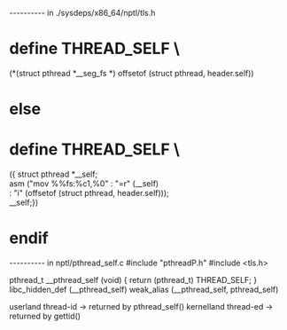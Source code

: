 ---------- in ./sysdeps/x86_64/nptl/tls.h

#  define THREAD_SELF \
  (*(struct pthread *__seg_fs *) offsetof (struct pthread, header.self))
# else
#  define THREAD_SELF \
  ({ struct pthread *__self;						      \
     asm ("mov %%fs:%c1,%0" : "=r" (__self)				      \
	  : "i" (offsetof (struct pthread, header.self)));	 	      \
     __self;})
# endif


---------- in nptl/pthread_self.c
#include "pthreadP.h"
#include <tls.h>

pthread_t
__pthread_self (void)
{
  return (pthread_t) THREAD_SELF;
}
libc_hidden_def (__pthread_self)
weak_alias (__pthread_self, pthread_self)


userland thread-id   -> returned by pthread_self()
kernelland thread-ed -> returned by gettid()

